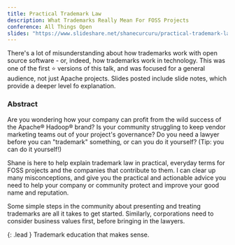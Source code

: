 ```yaml
---
title: Practical Trademark Law
description: What Trademarks Really Mean For FOSS Projects
conference: All Things Open
slides: "https://www.slideshare.net/shanecurcuru/practical-trademark-law-for-foss-projects"
---
```


There's a lot of misunderstanding about how trademarks work with open source software - or, indeed, how trademarks work in technology.  This was one of the first :star: versions of this talk, and was focused for a general audience, not just Apache projects.  Slides posted include slide notes, which provide a deeper level fo explanation.

### Abstract

Are you wondering how your company can profit from the wild success of the Apache® Hadoop® brand? Is your community struggling to keep vendor marketing teams out of your project's governance? Do you need a lawyer before you can "trademark" something, or can you do it yourself? (Tip: you can do it yourself!) 

Shane is here to help explain trademark law in practical, everyday terms for FOSS projects and the companies that contribute to them. I can clear up many misconceptions, and give you the practical and actionable advice you need to help your company or community protect and improve your good name and reputation. 

Some simple steps in the community about presenting and treating trademarks are all it takes to get started. Similarly, corporations need to consider business values first, before bringing in the lawyers. 

{: .lead }
Trademark education that makes sense.
